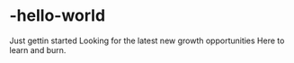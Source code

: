 # -hello-world
Just gettin started
Looking for the latest new growth opportunities
Here to learn and burn.
